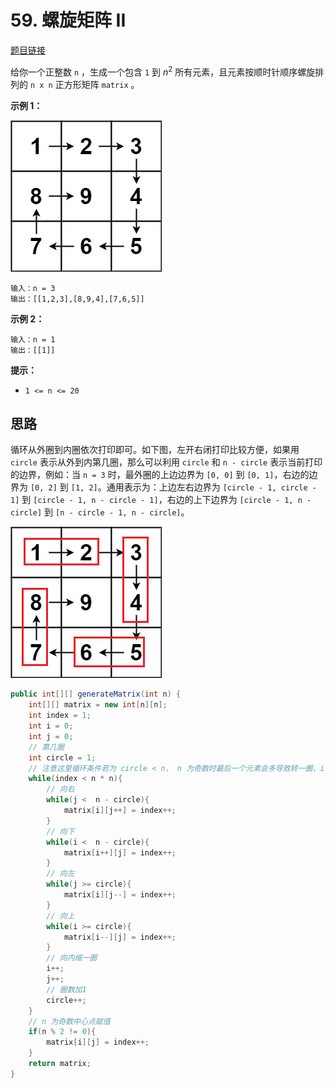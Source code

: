 # 59. 螺旋矩阵 II

[题目链接](https://leetcode.cn/problems/spiral-matrix-ii/)

给你一个正整数 `n` ，生成一个包含 `1` 到 $n^2$ 所有元素，且元素按顺时针顺序螺旋排列的 `n x n` 正方形矩阵 `matrix` 。

**示例 1：**

![img](images/59-1.jpg)

```
输入：n = 3
输出：[[1,2,3],[8,9,4],[7,6,5]]
```

**示例 2：**

```
输入：n = 1
输出：[[1]]
```

**提示：**

- `1 <= n <= 20`

## 思路

循环从外圈到内圈依次打印即可。如下图，左开右闭打印比较方便，如果用 `circle` 表示从外到内第几圈，那么可以利用 `circle` 和 `n - circle` 表示当前打印的边界，例如：当 `n = 3` 时，最外圈的上边边界为 `[0, 0]` 到 `[0, 1]`，右边的边界为 `[0, 2]` 到 `[1, 2]`。通用表示为：上边左右边界为 `[circle - 1, circle - 1]` 到 `[circle - 1, n - circle - 1]`，右边的上下边界为 `[circle - 1, n - circle]` 到 `[n - circle - 1, n - circle]`。

![无标题](images/59-2.png)

```java
public int[][] generateMatrix(int n) {
    int[][] matrix = new int[n][n];
    int index = 1;
    int i = 0;
    int j = 0;
    // 第几圈
    int circle = 1;
    // 注意这里循环条件若为 circle < n， n 为奇数时最后一个元素会多导致转一圈，i 和 j 不一定会指向中心位置，此时 circle 应当小于 n - 1
    while(index < n * n){
        // 向右
        while(j <  n - circle){
            matrix[i][j++] = index++;
        }
        // 向下
        while(i <  n - circle){
            matrix[i++][j] = index++;
        }
        // 向左
        while(j >= circle){
            matrix[i][j--] = index++;
        }
        // 向上
        while(i >= circle){
            matrix[i--][j] = index++;
        }
        // 向内缩一圈
        i++;
        j++;
        // 圈数加1
        circle++;
    }
    // n 为奇数中心点赋值
    if(n % 2 != 0){
        matrix[i][j] = index++;
    }
    return matrix;
}
```

